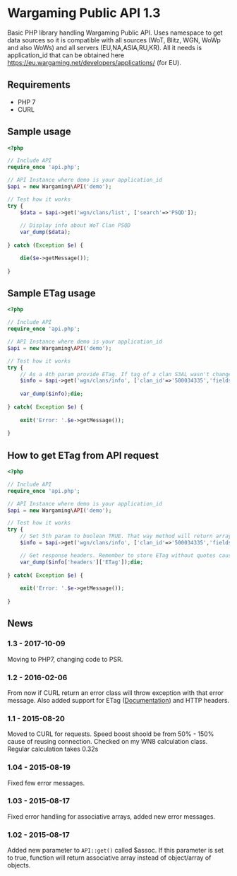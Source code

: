 # Wargaming Public API 1.3
Basic PHP library handling Wargaming Public API. Uses namespace to get data sources so it is compatible with all sources (WoT, Blitz, WGN, WoWp and also WoWs) and all servers (EU,NA,ASIA,RU,KR). All it needs is application_id that can be obtained here https://eu.wargaming.net/developers/applications/ (for EU).

## Requirements
- PHP 7
- CURL

## Sample usage
``` php
<?php

// Include API
require_once 'api.php';

// API Instance where demo is your application_id
$api = new Wargaming\API('demo');

// Test how it works
try {
	$data = $api->get('wgn/clans/list', ['search'=>'PSQD']);
	
	// Display info about WoT Clan PSQD
	var_dump($data);
	
} catch (Exception $e) {

	die($e->getMessage());
	
}
```

## Sample ETag usage
``` php
<?php

// Include API
require_once 'api.php';

// API Instance where demo is your application_id
$api = new Wargaming\API('demo');

// Test how it works
try {
	// As a 4th param provide ETag. If tag of a clan S3AL wasn't changed method will return true. If it changed new data will be returned.
	$info = $api->get('wgn/clans/info', ['clan_id'=>'500034335','fields'=>'tag'], false, '813ac115749538da9b3b61fd4069fd44');
	
	var_dump($info);die;
	
} catch( Exception $e) {
	
	exit('Error: '.$e->getMessage());
	
}
```

## How to get ETag from API request
``` php
<?php

// Include API
require_once 'api.php';

// API Instance where demo is your application_id
$api = new Wargaming\API('demo');

// Test how it works
try {
	// Set 5th param to boolean TRUE. That way method will return array with following format: ['headers'=>[],'data'=>StdClass]
	$info = $api->get('wgn/clans/info', ['clan_id'=>'500034335','fields'=>'tag'], false, null, true);

	// Get response headers. Remember to store ETag without quotes cause $api->get() method add those when ETag is provided.
	var_dump($info['headers']['ETag']);die;
	
} catch( Exception $e) {
	
	exit('Error: '.$e->getMessage());
	
}
```

## News
### 1.3 - 2017-10-09
Moving to PHP7, changing code to PSR.

### 1.2 - 2016-02-06
From now if CURL return an error class will throw exception with that error message. Also added support for ETag ([Documentation](https://eu.wargaming.net/developers/documentation/guide/getting-started/#etag)) and HTTP headers.

### 1.1 - 2015-08-20
Moved to CURL for requests. Speed boost shoold be from 50% - 150% cause of reusing connection. Checked on my WN8 calculation class. Regular calculation takes 0.32s

### 1.04 - 2015-08-19
Fixed few error messages.

### 1.03 - 2015-08-17
Fixed error handling for associative arrays, added new error messages.

### 1.02 - 2015-08-17
Added new parameter to `API::get()` called $assoc. If this parameter is set to true, function will return associative array instead of object/array of objects.

